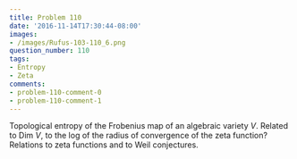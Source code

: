 ```yaml
---
title: Problem 110
date: '2016-11-14T17:30:44-08:00'
images:
- /images/Rufus-103-110_6.png
question_number: 110
tags:
- Entropy
- Zeta
comments:
- problem-110-comment-0
- problem-110-comment-1
---
```

Topological entropy of the Frobenius map of an algebraic variety $V$. Related
to Dim $V$, to the log of the radius of convergence of the zeta function?
Relations to zeta functions and to Weil conjectures.

